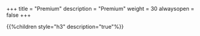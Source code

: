 +++
title = "Premium"
description = "Premium"
weight = 30
alwaysopen = false
+++

{{%children style="h3" description="true"%}}